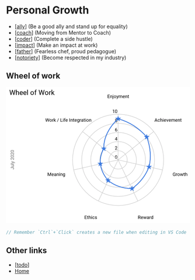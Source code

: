 # Personal Growth

- [[ally]] (Be a good ally and stand up for equality)
- [[coach]] (Moving from Mentor to Coach)
- [[coder]] (Complete a side hustle)
- [[impact]] (Make an impact at work)
- [[father]] (Fearless chef, proud pedagogue)
- [[notoriety]] (Become respected in my industry)

## Wheel of work

![Wheel of work showing the key area's of focus are Family / Work integration, Meaning and Ethics](wheel-of-work.png "Wheel of Work")

``` javascript  
// Remember `Ctrl`+`Click` creates a new file when editing in VS Code
```

## Other links
- [[todo]]
- [Home](/)

[//begin]: # "Autogenerated link references for markdown compatibility"
[ally]: ally "Ally"
[coach]: coach "Coach"
[coder]: coder "Coder"
[impact]: impact "Impact"
[father]: father "Father"
[notoriety]: notoriety "Notoriety"
[todo]: todo "Todo"
[//end]: # "Autogenerated link references"